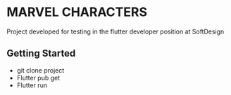 # MARVEL CHARACTERS

Project developed for testing in the flutter developer position at SoftDesign

## Getting Started

- git clone project
- Flutter pub get
- Flutter run

